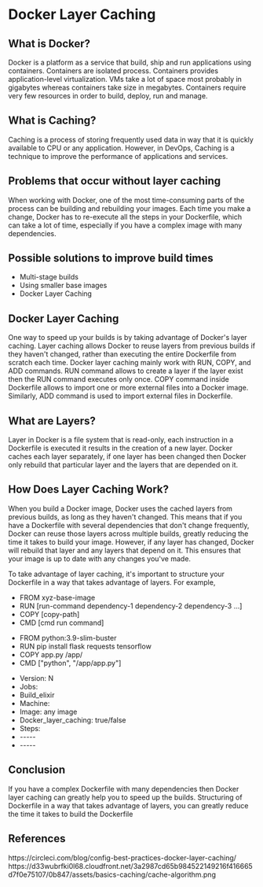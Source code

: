 # Docker Layer Caching

<h2>What is Docker?</h2>
<p> Docker is a platform as a service that build, ship and run applications using containers. Containers are isolated process. Containers provides application-level virtualization. VMs take a lot of space most probably in gigabytes whereas containers take size in megabytes. Containers require very few resources in order to build, deploy, run and manage. </p>

<h2>What is Caching?</h2>
Caching is a process of storing frequently used data in way that it is quickly available to CPU or any application. However, in DevOps, Caching is a technique to improve the performance of applications and services.

<h2>Problems that occur without layer caching</h2>
When working with Docker, one of the most time-consuming parts of the process can be building and rebuilding your images. Each time you make a change, Docker has to re-execute all the steps in your Dockerfile, which can take a lot of time, especially if you have a complex image with many dependencies.

<h2>Possible solutions to improve build times</h2>

<ul>
<li>Multi-stage builds</li>
<li>Using smaller base images</li>
<li>Docker Layer Caching</li>
</ul>

<h2>Docker Layer Caching</h2>
One way to speed up your builds is by taking advantage of Docker's layer caching. Layer caching allows Docker to reuse layers from previous builds if they haven't changed, rather than executing the entire Dockerfile from scratch each time.
Docker layer caching mainly work with RUN, COPY, and ADD commands. RUN command allows to create a layer if the layer exist then the RUN command executes only once. COPY command inside Dockerfile allows to import one or more external files into a Docker image. Similarly, ADD command is used to import external files in Dockerfile.

<h2>What are Layers?</h2>
Layer in Docker is a file system that is read-only, each instruction in a Dockerfile is executed it results in the creation of a new layer.
Docker caches each layer separately, if one layer has been changed then Docker only rebuild that particular layer and the layers that are depended on it. 

<h2>How Does Layer Caching Work?</h2>
When you build a Docker image, Docker uses the cached layers from previous builds, as long as they haven't changed. This means that if you have a Dockerfile with several dependencies that don't change frequently, Docker can reuse those layers across multiple builds, greatly reducing the time it takes to build your image.
However, if any layer has changed, Docker will rebuild that layer and any layers that depend on it. This ensures that your image is up to date with any changes you've made.

To take advantage of layer caching, it's important to structure your Dockerfile in a way that takes advantage of layers. For example,
<ul>
<li>FROM xyz-base-image</li>
<li>RUN [run-command dependency-1 dependency-2 dependency-3 …]</li>
<li>COPY [copy-path]</li>
<li>CMD [cmd run command]</li>
</ul>

<ul>
<li>FROM python:3.9-slim-buster</li> 
<li>RUN pip install flask requests tensorflow</li>
<li>COPY app.py /app/</li> 
<li>CMD ["python", "/app/app.py"]</li>
</ul>

<ul>
<li>Version: N</li>
<li>Jobs:</li>
<li>Build_elixir</li>
<li>Machine:</li>
<li>	Image: any image</li>
<li>	Docker_layer_caching: true/false</li>
<li>Steps:</li>
<li>-----</li>
<li>-----</li>
</ul>

<h2>Conclusion</h2>
If you have a complex Dockerfile with many dependencies then Docker layer caching can greatly help you to speed up the builds. Structuring of Dockerfile in a way that takes advantage of layers, you can greatly reduce the time it takes to build the Dockerfile

<h2>References</h2>
https://circleci.com/blog/config-best-practices-docker-layer-caching/
https://d33wubrfki0l68.cloudfront.net/3a2987cd65b984522149216f416665d7f0e75107/0b847/assets/basics-caching/cache-algorithm.png
